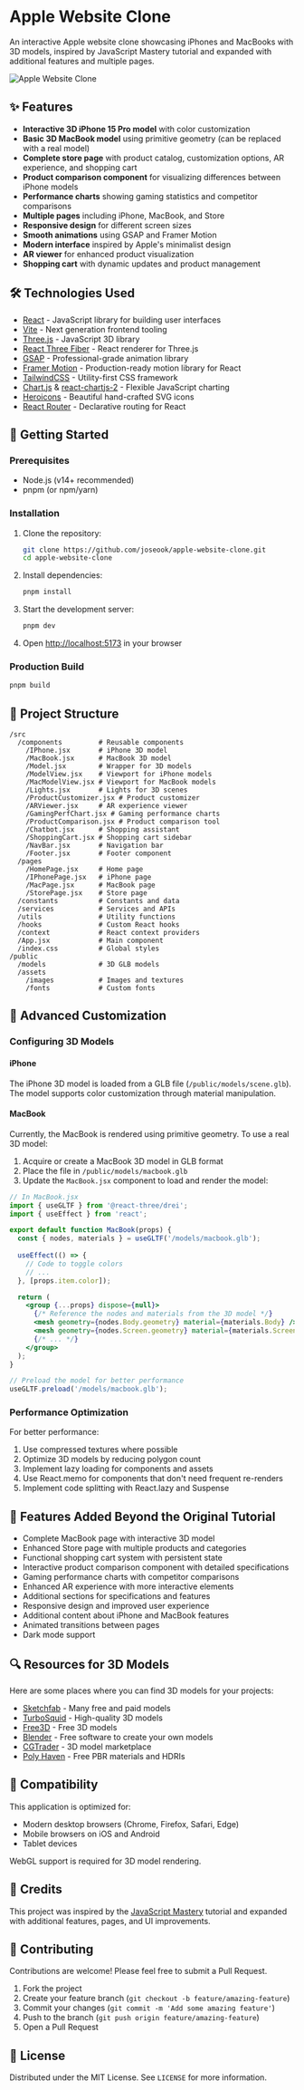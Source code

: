 # Apple Website Clone

An interactive Apple website clone showcasing iPhones and MacBooks with 3D models, inspired by JavaScript Mastery tutorial and expanded with additional features and multiple pages.

![Apple Website Clone](/assets/images/hero.jpeg)

## ✨ Features

- **Interactive 3D iPhone 15 Pro model** with color customization
- **Basic 3D MacBook model** using primitive geometry (can be replaced with a real model)
- **Complete store page** with product catalog, customization options, AR experience, and shopping cart
- **Product comparison component** for visualizing differences between iPhone models
- **Performance charts** showing gaming statistics and competitor comparisons
- **Multiple pages** including iPhone, MacBook, and Store
- **Responsive design** for different screen sizes
- **Smooth animations** using GSAP and Framer Motion
- **Modern interface** inspired by Apple's minimalist design
- **AR viewer** for enhanced product visualization
- **Shopping cart** with dynamic updates and product management

## 🛠️ Technologies Used

- [React](https://reactjs.org/) - JavaScript library for building user interfaces
- [Vite](https://vitejs.dev/) - Next generation frontend tooling
- [Three.js](https://threejs.org/) - JavaScript 3D library
- [React Three Fiber](https://github.com/pmndrs/react-three-fiber) - React renderer for Three.js
- [GSAP](https://greensock.com/gsap/) - Professional-grade animation library
- [Framer Motion](https://www.framer.com/motion/) - Production-ready motion library for React
- [TailwindCSS](https://tailwindcss.com/) - Utility-first CSS framework
- [Chart.js](https://www.chartjs.org/) & [react-chartjs-2](https://react-chartjs-2.js.org/) - Flexible JavaScript charting
- [Heroicons](https://heroicons.com/) - Beautiful hand-crafted SVG icons
- [React Router](https://reactrouter.com/) - Declarative routing for React

## 🚀 Getting Started

### Prerequisites

- Node.js (v14+ recommended)
- pnpm (or npm/yarn)

### Installation

1. Clone the repository:
   ```bash
   git clone https://github.com/joseook/apple-website-clone.git
   cd apple-website-clone
   ```

2. Install dependencies:
   ```bash
   pnpm install
   ```

3. Start the development server:
   ```bash
   pnpm dev
   ```

4. Open [http://localhost:5173](http://localhost:5173) in your browser

### Production Build
```bash
pnpm build
```

## 📂 Project Structure

```
/src
  /components         # Reusable components
    /IPhone.jsx       # iPhone 3D model
    /MacBook.jsx      # MacBook 3D model
    /Model.jsx        # Wrapper for 3D models
    /ModelView.jsx    # Viewport for iPhone models
    /MacModelView.jsx # Viewport for MacBook models
    /Lights.jsx       # Lights for 3D scenes
    /ProductCustomizer.jsx # Product customizer
    /ARViewer.jsx     # AR experience viewer
    /GamingPerfChart.jsx # Gaming performance charts
    /ProductComparison.jsx # Product comparison tool
    /Chatbot.jsx      # Shopping assistant
    /ShoppingCart.jsx # Shopping cart sidebar
    /NavBar.jsx       # Navigation bar
    /Footer.jsx       # Footer component
  /pages
    /HomePage.jsx     # Home page
    /IPhonePage.jsx   # iPhone page
    /MacPage.jsx      # MacBook page
    /StorePage.jsx    # Store page
  /constants          # Constants and data
  /services           # Services and APIs
  /utils              # Utility functions
  /hooks              # Custom React hooks
  /context            # React context providers
  /App.jsx            # Main component
  /index.css          # Global styles
/public
  /models             # 3D GLB models
  /assets
    /images           # Images and textures
    /fonts            # Custom fonts
```

## 🔧 Advanced Customization

### Configuring 3D Models

#### iPhone
The iPhone 3D model is loaded from a GLB file (`/public/models/scene.glb`). The model supports color customization through material manipulation.

#### MacBook
Currently, the MacBook is rendered using primitive geometry. To use a real 3D model:

1. Acquire or create a MacBook 3D model in GLB format
2. Place the file in `/public/models/macbook.glb`
3. Update the `MacBook.jsx` component to load and render the model:

```jsx
// In MacBook.jsx
import { useGLTF } from '@react-three/drei';
import { useEffect } from 'react';

export default function MacBook(props) {
  const { nodes, materials } = useGLTF('/models/macbook.glb');
  
  useEffect(() => {
    // Code to toggle colors
    // ...
  }, [props.item.color]);

  return (
    <group {...props} dispose={null}>
      {/* Reference the nodes and materials from the 3D model */}
      <mesh geometry={nodes.Body.geometry} material={materials.Body} />
      <mesh geometry={nodes.Screen.geometry} material={materials.Screen} />
      {/* ... */}
    </group>
  );
}

// Preload the model for better performance
useGLTF.preload('/models/macbook.glb');
```

### Performance Optimization

For better performance:

1. Use compressed textures where possible
2. Optimize 3D models by reducing polygon count
3. Implement lazy loading for components and assets
4. Use React.memo for components that don't need frequent re-renders
5. Implement code splitting with React.lazy and Suspense

## 🌟 Features Added Beyond the Original Tutorial

- Complete MacBook page with interactive 3D model
- Enhanced Store page with multiple products and categories
- Functional shopping cart system with persistent state
- Interactive product comparison component with detailed specifications
- Gaming performance charts with competitor comparisons
- Enhanced AR experience with more interactive elements
- Additional sections for specifications and features
- Responsive design and improved user experience
- Additional content about iPhone and MacBook features
- Animated transitions between pages
- Dark mode support

## 🔍 Resources for 3D Models

Here are some places where you can find 3D models for your projects:

- [Sketchfab](https://sketchfab.com/) - Many free and paid models
- [TurboSquid](https://www.turbosquid.com/) - High-quality 3D models
- [Free3D](https://free3d.com/) - Free 3D models
- [Blender](https://www.blender.org/) - Free software to create your own models
- [CGTrader](https://www.cgtrader.com/) - 3D model marketplace
- [Poly Haven](https://polyhaven.com/) - Free PBR materials and HDRIs

## 📱 Compatibility

This application is optimized for:

- Modern desktop browsers (Chrome, Firefox, Safari, Edge)
- Mobile browsers on iOS and Android
- Tablet devices

WebGL support is required for 3D model rendering.

## 📝 Credits

This project was inspired by the [JavaScript Mastery](https://www.jsmastery.pro/) tutorial and expanded with additional features, pages, and UI improvements.

## 🤝 Contributing

Contributions are welcome! Please feel free to submit a Pull Request.

1. Fork the project
2. Create your feature branch (`git checkout -b feature/amazing-feature`)
3. Commit your changes (`git commit -m 'Add some amazing feature'`)
4. Push to the branch (`git push origin feature/amazing-feature`)
5. Open a Pull Request

## 📄 License

Distributed under the MIT License. See `LICENSE` for more information.
